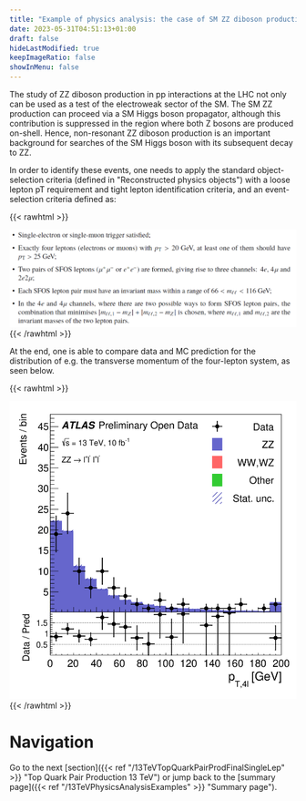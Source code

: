 ```yaml
---
title: "Example of physics analysis: the case of SM ZZ diboson production in the four-lepton final state"
date: 2023-05-31T04:51:13+01:00
draft: false
hideLastModified: true
keepImageRatio: false
showInMenu: false
---
```


The study of ZZ diboson production in pp interactions at the LHC not only can be used as a test of the electroweak sector of the SM. The SM ZZ production can proceed via a SM Higgs boson propagator, although this contribution is suppressed in the region where both Z bosons are produced on-shell. Hence, non-resonant ZZ diboson production is an important background for searches of the SM Higgs boson with its subsequent decay to ZZ.

In order to identify these events, one needs to apply the standard object-selection criteria (defined in "Reconstructed physics objects") with a loose lepton pT requirement and tight lepton identification criteria, and an event-selection criteria defined as:

{{< rawhtml >}}
<CENTER>
<img src="images/FL1.png" width="800" />
</CENTER>
{{< /rawhtml >}}

At the end, one is able to compare data and MC prediction for the distribution of e.g. the transverse momentum of the four-lepton system, as seen below.

{{< rawhtml >}}
<CENTER>
<img src="images/fig_08g.png" width="600" />
</CENTER>
{{< /rawhtml >}}

# Navigation
Go to the next [section]({{< ref "/13TeVTopQuarkPairProdFinalSingleLep" >}} "Top Quark Pair Production 13 TeV") or jump back to the [summary page]({{< ref "/13TeVPhysicsAnalysisExamples" >}} "Summary page").